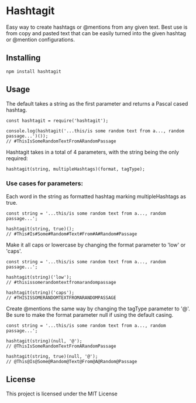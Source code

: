 # Hashtagit

Easy way to create hashtags or @mentions from any given text. Best use is from copy and pasted text that can be easily turned into the given hashtag or @mention configurations.

## Installing

```
npm install hashtagit
```

## Usage

The default takes a string as the first parameter and returns a Pascal cased hashtag.

```
const hashtagit = require('hashtagit');

console.log(hashtagit('...this/is some random text from a..., random passage...')());
// #ThisIsSomeRandomTextFromARandomPassage
```

Hashtagit takes in a total of 4 parameters, with the string being the only required:

```
hashtagit(string, multipleHashtags)(format, tagType);
```

### Use cases for parameters:

Each word in the string as formatted hashtag marking multipleHashtags as true.

```
const string = '...this/is some random text from a..., random passage...';

hashtagit(string, true)();
// #This#Is#Some#Random#Text#From#A#Random#Passage
```

Make it all caps or lowercase by changing the format parameter to 'low' or 'caps'.

```
const string = '...this/is some random text from a..., random passage...';

hashtagit(string)('low');
// #thisissomerandomtextfromarandompassage

hashtagit(string)('caps');
// #THISISSOMERANDOMTEXTFROMARANDOMPASSAGE
```

Create @mentions the same way by changing the tagType parameter to '@'.
Be sure to make the format parameter null if using the default casing.

```
const string = '...this/is some random text from a..., random passage...';

hashtagit(string)(null, '@');
// @ThisIsSomeRandomTextFromARandomPassage

hashtagit(string, true)(null, '@');
// @This@Is@Some@Random@Text@From@A@Random@Passage
```

<!-- ## Versioning

We use [SemVer](http://semver.org/) for versioning. For the versions available, see the [tags on this repository](https://github.com/your/project/tags). -->

## License

This project is licensed under the MIT License

